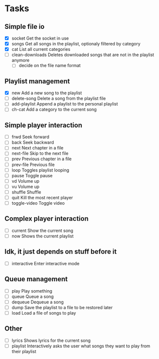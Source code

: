
# Tasks

## Simple file io

 - [x] socket             Get the socket in use
 - [x] songs              Get all songs in the playlist, optionaly filtered by category
 - [x] cat                List all current categories
 - [ ] clean-downloads    Deletes downloaded songs that are not in the playlist anymore
     - [ ] decide on the file name format

## Playlist management

 - [x] new                Add a new song to the playlist
 - [ ] delete-song        Delete a song from the playlist file
 - [ ] add-playlist       Append a playlist to the personal playlist
 - [ ] ch-cat             Add a category to the current song

## Simple player interaction

 - [ ] frwd               Seek forward
 - [ ] back               Seek backward
 - [ ] next               Next chapter in a file
 - [ ] next-file          Skip to the next file
 - [ ] prev               Previous chapter in a file
 - [ ] prev-file          Previous file
 - [ ] loop               Toggles playlist looping
 - [ ] pause              Toggle pause
 - [ ] vd                 Volume up
 - [ ] vu                 Volume up
 - [ ] shuffle            Shuffle
 - [ ] quit               Kill the most recent player
 - [ ] toggle-video       Toggle video

## Complex player interaction

 - [ ] current            Show the current song
 - [ ] now                Shows the current playlist

## Idk, it just depends on stuff before it

 - [ ] interactive        Enter interactive mode

## Queue management
 - [ ] play               Play something
 - [ ] queue              Queue a song
 - [ ] dequeue            Dequeue a song
 - [ ] dump               Save the playlist to a file to be restored later
 - [ ] load               Load a file of songs to play

## Other

 - [ ] lyrics             Shows lyrics for the current song
 - [ ] playlist           Interactively asks the user what songs they want to play from their playlist
